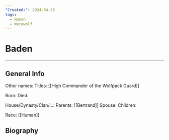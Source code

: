 ```yaml
---
"Created:": 2024-04-28
tags:
  - Human
  - Werewolf
---
```


# Baden
---

## General Info

Other names:
Titles: [[High Commander of the Wolfpack Guard]]

Born:
Died:

House/Dynasty/Clan/...:
Parents: [[Bertrand]] 
Spouse:
Children:

Race: [[Human]]



## Biography

